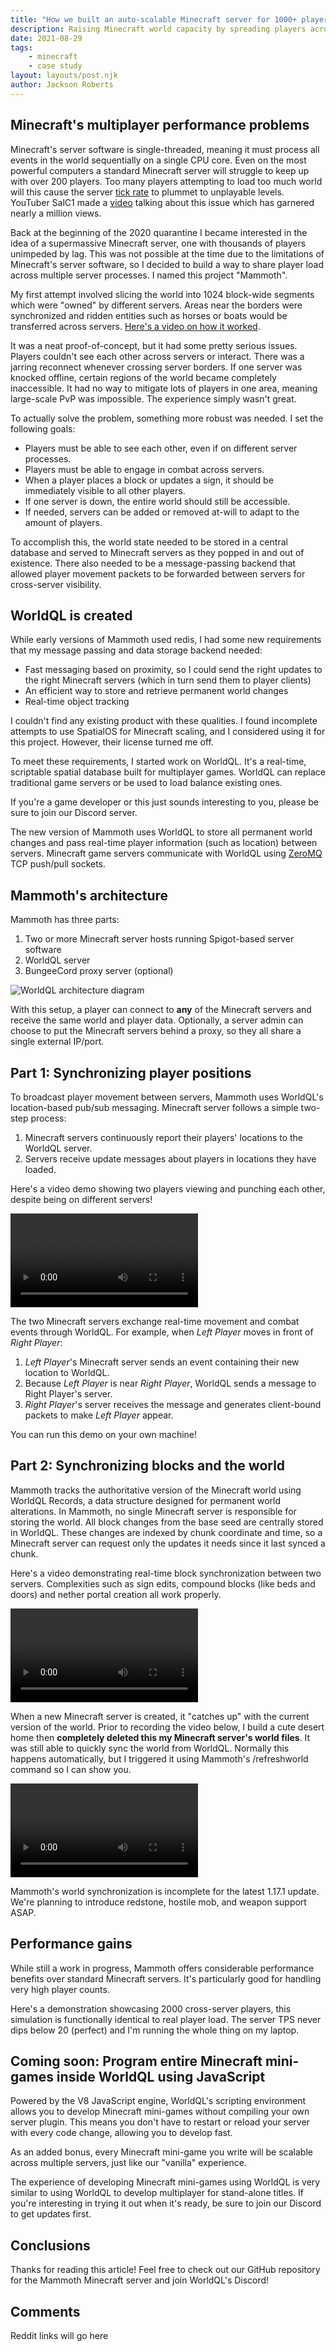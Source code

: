 ```yaml
---
title: "How we built an auto-scalable Minecraft server for 1000+ players using WorldQL's spatial database"
description: Raising Minecraft world capacity by spreading players across multiple synchronized server processes
date: 2021-08-29
tags:
    - minecraft
    - case study
layout: layouts/post.njk
author: Jackson Roberts
---
```



## Minecraft's multiplayer performance problems
Minecraft's server software is single-threaded, meaning it must process all events in the world sequentially on a single CPU core.
Even on the most powerful computers a standard Minecraft server will struggle to keep up with over 200 players. Too many players attempting to load too much world will this cause the server [tick rate](https://minecraft.fandom.com/wiki/Tick#Game_tick) to plummet to unplayable levels.
YouTuber SalC1 made a [video](https://www.youtube.com/watch?v=MBpN679o5Yk) talking about this issue which has garnered nearly a million views.

Back at the beginning of the 2020 quarantine I became interested in the idea of a supermassive Minecraft server, one with thousands of players unimpeded by lag.
This was not possible at the time due to the limitations of Minecraft's server software, so I decided to build a way to share player load across multiple server processes. I named this project "Mammoth".


My first attempt involved slicing the world into 1024 block-wide segments which were "owned" by different servers. Areas near the borders were synchronized and ridden entities such as horses or boats would be transferred across servers. [Here's a video on how it worked](https://youtu.be/Q1RXHS4N6wg?t=60).

It was a neat proof-of-concept, but it had some pretty serious issues.
Players couldn't see each other across servers or interact. There was a jarring reconnect whenever crossing server borders.
If one server was knocked offline, certain regions of the world became completely inaccessible. It had no way to mitigate lots of players in one area, meaning large-scale PvP was impossible. The experience simply wasn't great.

To actually solve the problem, something more robust was needed. I set the following goals:
- Players must be able to see each other, even if on different server processes.
- Players must be able to engage in combat across servers.
- When a player places a block or updates a sign, it should be immediately visible to all other players.
- If one server is down, the entire world should still be accessible.
- If needed, servers can be added or removed at-will to adapt to the amount of players.

To accomplish this, the world state needed to be stored in a central database and served to Minecraft servers as they popped in and out of existence.
There also needed to be a message-passing backend that allowed player movement packets to be forwarded between servers for cross-server visibility.

## WorldQL is created
While early versions of Mammoth used redis, I had some new requirements that my message passing and data storage backend needed:
- Fast messaging based on proximity, so I could send the right updates to the right Minecraft servers (which in turn send them to player clients)
- An efficient way to store and retrieve permanent world changes
- Real-time object tracking

I couldn't find any existing product with these qualities. I found incomplete attempts to use SpatialOS for Minecraft scaling, and I considered using it for this project. However, their license turned me off.

To meet these requirements, I started work on WorldQL. It's a real-time, scriptable spatial database built for multiplayer games.
WorldQL can replace traditional game servers or be used to load balance existing ones.

If you're a game developer or this just sounds interesting to you, please be sure to join our Discord server.

The new version of Mammoth uses WorldQL to store all permanent world changes and pass real-time player information (such as location) between servers.
Minecraft game servers communicate with WorldQL using [ZeroMQ](https://zeromq.org/) TCP push/pull sockets.

## Mammoth's architecture
Mammoth has three parts:
1. Two or more Minecraft server hosts running Spigot-based server software
2. WorldQL server
3. BungeeCord proxy server (optional)

![WorldQL architecture diagram](/img/mammoth-arch.png)

With this setup, a player can connect to **any** of the Minecraft servers and receive the same world and player data. Optionally, a server admin can choose to put the Minecraft servers behind a proxy, so they all share a single external IP/port.

## Part 1: Synchronizing player positions

To broadcast player movement between servers, Mammoth uses WorldQL's location-based pub/sub messaging. Minecraft server follows a simple two-step process:
1. Minecraft servers continuously report their players' locations to the WorldQL server.
2. Servers receive update messages about players in locations they have loaded.

Here's a video demo showing two players viewing and punching each other, despite being on different servers!

<video controls>
    <source src="/img/minecraft-cross-server-pvp.mp4" type="video/mp4">
</video>

The two Minecraft servers exchange real-time movement and combat events through WorldQL.
For example, when *Left Player* moves in front of *Right Player*:
1. _Left Player_'s Minecraft server sends an event containing their new location to WorldQL.
2. Because _Left Player_ is near _Right Player_, WorldQL sends a message to Right Player's server.
3. _Right Player_'s server receives the message and generates client-bound packets to make _Left Player_ appear.

You can run this demo on your own machine!

## Part 2: Synchronizing blocks and the world

Mammoth tracks the authoritative version of the Minecraft world using WorldQL Records, a data structure designed for permanent world alterations.
In Mammoth, no single Minecraft server is responsible for storing the world. All block changes from the base seed are centrally stored in WorldQL. These changes are indexed by chunk coordinate and time, so a Minecraft server can request only the updates it needs since it last synced a chunk.

Here's a video demonstrating real-time block synchronization between two servers. Complexities such as sign edits, compound blocks (like beds and doors) and nether portal creation all work properly.

<video controls>
    <source src="/img/minecraft-cross-server-blocks.mp4" type="video/mp4">
</video>

When a new Minecraft server is created, it "catches up" with the current version of the world. Prior to recording the video below, I build a cute desert home then **completely deleted this my Minecraft server's world files**. It was still able to quickly sync the world from WorldQL. Normally this happens automatically, but I triggered it using Mammoth's /refreshworld command so I can show you.

<video controls>
  <source src="/img/minecraft-world-sync-catchup.mp4" type="video/mp4">
</video>

Mammoth's world synchronization is incomplete for the latest 1.17.1 update. We're planning to introduce redstone, hostile mob, and weapon support ASAP.

## Performance gains

While still a work in progress, Mammoth offers considerable performance benefits over standard Minecraft servers. It's particularly good for handling very high player counts.

Here's a demonstration showcasing 2000 cross-server players, this simulation is functionally identical to real player load. The server TPS never dips below 20 (perfect) and I'm running the whole thing on my laptop.



## Coming soon: Program entire Minecraft mini-games inside WorldQL using JavaScript
Powered by the V8 JavaScript engine, WorldQL's scripting environment allows you
to develop Minecraft mini-games without compiling your own server plugin.
This means you don't have to restart or reload your server with every code change, allowing you to develop fast.

As an added bonus, every Minecraft mini-game you write will be scalable across multiple servers, just like our "vanilla" experience.

The experience of developing Minecraft mini-games using WorldQL is very similar to using WorldQL to develop multiplayer for stand-alone titles. If you're interesting in
trying it out when it's ready, be sure to join our Discord to get updates first.

## Conclusions

Thanks for reading this article! Feel free to check out our GitHub repository for the Mammoth Minecraft server and join WorldQL's Discord!


<h2 id="comments">Comments</h2>
Reddit links will go here

